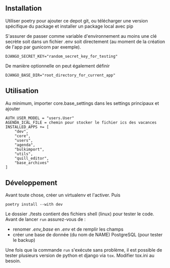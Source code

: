 ## Installation
Utiliser poetry pour ajouter ce depot git, ou télécharger une version
spécifique du package et installer un package local avec pip

S'assurer de passer comme variable d'environnement au moins une clé secrète soit dans
un fichier .env soit directement (au moment de la création de l'app
par gunicorn par exemple).

```
DJANGO_SECRET_KEY="random_secret_key_for_testing"
```

De manière optionnelle on peut également définir
```
DJANGO_BASE_DIR="root_directory_for_current_app"
```

## Utilisation

Au minimum, importer core.base_settings dans les settings principaux
et ajouter

```
AUTH_USER_MODEL = "users.User"
AGENDA_ICAL_FILE = chemin pour stocker le fichier ics des vacances
INSTALLED_APPS += [
    "dev",
    "core",
    "users",
    "agenda",
    "bulkimport",
    "utils",
    "quill_editor",
    "base_archives"
]
```

## Développement

Avant toute chose, créer un virtualenv et l'activer. Puis

```
poetry install --with dev
```

Le dossier ./tests contient des fichiers shell (linux) pour tester le code.
Avant de lancer `run` assurez-vous de :
 - renomer *.env_base* en *.env* et de remplir les champs
 - créer une base de donnée (du nom de NAME) PostgreSQL (pour tester le backup)

Une fois que la commande `run` s'exécute sans problème, il est possible
de tester plusieurs version de python et django via `tox`. Modifier
tox.ini au besoin.